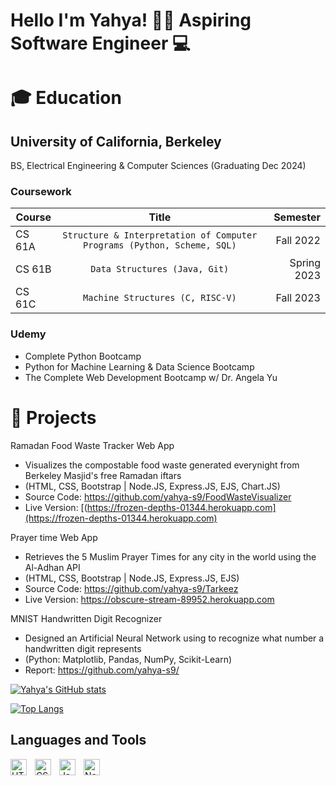 # Hello I'm Yahya! 👋🏽 Aspiring Software Engineer 💻





<!-- [![Yahya's GitHub stats](https://github-readme-stats.vercel.app/api?username=yahya-s9)](https://github.com/anuraghazra/github-readme-stats)

https://github-readme-stats-yahya-s9.vercel.app/

https://github-readme-stats-7bfol3lp9-yahya-s9.vercel.app/

[![Top Langs](https://github-readme-stats.vercel.app/api/top-langs/?username=yahya-s9)](https://github.com/anuraghazra/github-readme-stats) -->

# 🎓 Education 

## University of California, Berkeley
BS, Electrical Engineering & Computer Sciences (Graduating Dec 2024)

### Coursework

| Course        | Title           | Semester  |
| ------------- |:-------------:| -----:|
| CS 61A      | `Structure & Interpretation of Computer Programs (Python, Scheme, SQL)` | Fall 2022 |
| CS 61B      | `Data Structures (Java, Git)`     |   Spring 2023 |
| CS 61C | `Machine Structures (C, RISC-V)`      |    Fall 2023 |


 
### Udemy
* Complete Python Bootcamp
* Python for Machine Learning & Data Science Bootcamp
* The Complete Web Development Bootcamp w/ Dr. Angela Yu

# 💼 Projects 

Ramadan Food Waste Tracker Web App
* Visualizes the compostable food waste generated everynight from Berkeley Masjid's free Ramadan iftars
* (HTML, CSS, Bootstrap | Node.JS, Express.JS, EJS, Chart.JS)
* Source Code: https://github.com/yahya-s9/FoodWasteVisualizer
* Live Version: [(https://frozen-depths-01344.herokuapp.com](https://frozen-depths-01344.herokuapp.com)


Prayer time Web App
* Retrieves the 5 Muslim Prayer Times for any city in the world using the Al-Adhan API
* (HTML, CSS, Bootstrap | Node.JS, Express.JS, EJS)
* Source Code: https://github.com/yahya-s9/Tarkeez
* Live Version: https://obscure-stream-89952.herokuapp.com

MNIST Handwritten Digit Recognizer
* Designed an Artificial Neural Network using to recognize what number a handwritten digit represents
* (Python: Matplotlib, Pandas, NumPy, Scikit-Learn)
* Report: https://github.com/yahya-s9/

<!-- # 📈 Personal Project Stats

<!-- https://github-readme-stats-five-silk-62.vercel.app/ -->
<!-- https://github-readme-stats-yahya-s9.vercel.app/ 
     https://github-readme-stats-yahya-s9.vercel.app/ -->

<!-- [![Yahya's GitHub stats](https://github-readme-stats.vercel.app/api?username=yahya-s9)](https://github.com/anuraghazra/github-readme-stats) 

https://github-readme-stats-7bfol3lp9-yahya-s9.vercel.app/ -->



[![Yahya's GitHub stats](https://github-readme-stats-e8ox38wfq-yahya-s9.vercel.app/api?username=yahya-s9)](https://github.com/anuraghazra/github-readme-stats)

[![Top Langs](https://github-readme-stats-e8ox38wfq-yahya-s9.vercel.app/api/top-langs/?username=yahya-s9)](https://github.com/anuraghazra/github-readme-stats)



<!-- | Stats for my public repos only (excludes class projects, HWs & labs) | Languages (public repos only)           |
| ------------- |-------------| 
| [![Yahya's GitHub stats]([https://github-readme-stats.vercel.app/](https://github-readme-stats-five-silk-62.vercel.app/)api?username=yahya-s9&hide=issues)](https://github.com/anuraghazra/github-readme-stats) | [![Top Langs](https://github-readme-stats.vercel.app/api/top-langs/?username=yahya-s9&layout=compact&count-private=true)](https://github.com/anuraghazra/github-readme-stats) | -->

## Languages and Tools

<img align="left" alt="HTML5" width="26px" src="https://cdn.jsdelivr.net/gh/devicons/devicon/icons/html5/html5-original.svg" style="padding-right:10px;" />
<img align="left" alt="CSS3" width="26px" src="https://cdn.jsdelivr.net/gh/devicons/devicon/icons/css3/css3-original.svg" style="padding-right:10px;" />
<img align="left" alt="JavaScript" width="26px" src="https://cdn.jsdelivr.net/gh/devicons/devicon/icons/javascript/javascript-original.svg" style="padding-right:10px;"/>
<img align="left" alt="Node.js" width="26px" src="https://cdn.jsdelivr.net/gh/devicons/devicon/icons/nodejs/nodejs-original.svg" style="padding right:10px;"/>
